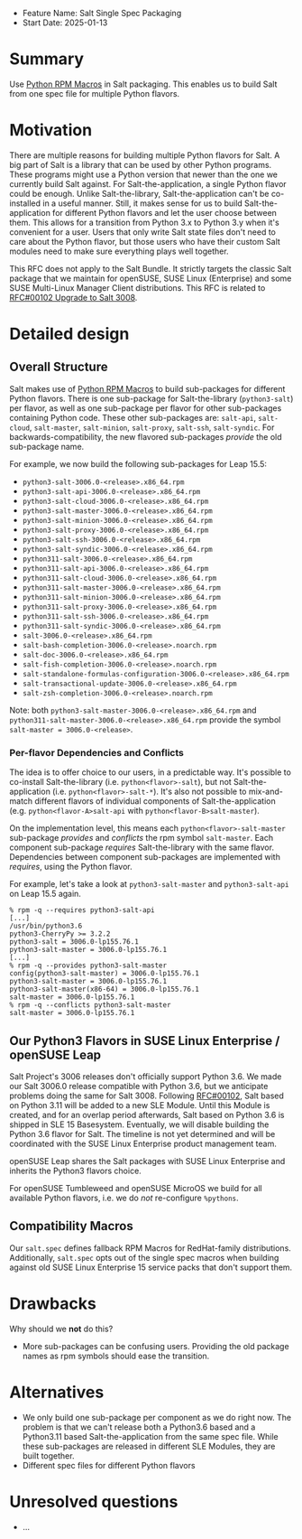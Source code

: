 - Feature Name: Salt Single Spec Packaging
- Start Date: 2025-01-13

# Summary
[summary]: #summary

Use [Python RPM Macros](https://github.com/openSUSE/python-rpm-macros) in Salt packaging. This enables us to build Salt from one spec file for multiple Python flavors.

# Motivation
[motivation]: #motivation

There are multiple reasons for building multiple Python flavors for Salt. A big part of Salt is a library that can be used by other Python programs. These programs might use a Python version that newer than the one we currently build Salt against. For Salt-the-application, a single Python flavor could be enough. Unlike Salt-the-library, Salt-the-application can't be co-installed in a useful manner. Still, it makes sense for us to build Salt-the-application for different Python flavors and let the user choose between them. This allows for a transition from Python 3.x to Python 3.y when it's convenient for a user. Users that only write Salt state files don't need to care about the Python flavor, but those users who have their custom Salt modules need to make sure everything plays well together.

This RFC does not apply to the Salt Bundle. It strictly targets the classic Salt package that we maintain for openSUSE, SUSE Linux (Enterprise) and some SUSE Multi-Linux Manager Client distributions. This RFC is related to [RFC#00102 Upgrade to Salt 3008](https://github.com/uyuni-project/uyuni-rfc/blob/f403c8db1707fb828dd708c8e67dabff539d4d10/accepted/00102-upgrade-to-salt-3008.md).

# Detailed design
[design]: #detailed-design
## Overall Structure
Salt makes use of [Python RPM Macros](https://github.com/openSUSE/python-rpm-macros) to build sub-packages for different Python flavors. There is one sub-package for Salt-the-library (`python3-salt`) per flavor, as well as one sub-package per flavor for other sub-packages containing Python code. These other sub-packages are: `salt-api`, `salt-cloud`, `salt-master`, `salt-minion`, `salt-proxy`, `salt-ssh`, `salt-syndic`. For backwards-compatibility, the new flavored sub-packages _provide_ the old sub-package name.

For example, we now build the following sub-packages for Leap 15.5:
- `python3-salt-3006.0-<release>.x86_64.rpm`
- `python3-salt-api-3006.0-<release>.x86_64.rpm`
- `python3-salt-cloud-3006.0-<release>.x86_64.rpm`
- `python3-salt-master-3006.0-<release>.x86_64.rpm`
- `python3-salt-minion-3006.0-<release>.x86_64.rpm`
- `python3-salt-proxy-3006.0-<release>.x86_64.rpm`
- `python3-salt-ssh-3006.0-<release>.x86_64.rpm`
- `python3-salt-syndic-3006.0-<release>.x86_64.rpm`
- `python311-salt-3006.0-<release>.x86_64.rpm`
- `python311-salt-api-3006.0-<release>.x86_64.rpm`
- `python311-salt-cloud-3006.0-<release>.x86_64.rpm`
- `python311-salt-master-3006.0-<release>.x86_64.rpm`
- `python311-salt-minion-3006.0-<release>.x86_64.rpm`
- `python311-salt-proxy-3006.0-<release>.x86_64.rpm`
- `python311-salt-ssh-3006.0-<release>.x86_64.rpm`
- `python311-salt-syndic-3006.0-<release>.x86_64.rpm`
- `salt-3006.0-<release>.x86_64.rpm`
- `salt-bash-completion-3006.0-<release>.noarch.rpm`
- `salt-doc-3006.0-<release>.x86_64.rpm`
- `salt-fish-completion-3006.0-<release>.noarch.rpm`
- `salt-standalone-formulas-configuration-3006.0-<release>.x86_64.rpm`
- `salt-transactional-update-3006.0-<release>.x86_64.rpm`
- `salt-zsh-completion-3006.0-<release>.noarch.rpm`

Note: both `python3-salt-master-3006.0-<release>.x86_64.rpm` and `python311-salt-master-3006.0-<release>.x86_64.rpm` provide the symbol `salt-master = 3006.0-<release>`.

### Per-flavor Dependencies and Conflicts
The idea is to offer choice to our users, in a predictable way. It's possible to co-install Salt-the-library (i.e. `python<flavor>-salt`), but not Salt-the-application (i.e. `python<flavor>-salt-*`). It's also not possible to mix-and-match different flavors of individual components of Salt-the-application (e.g. `python<flavor-A>salt-api` with `python<flavor-B>salt-master`).

On the implementation level, this means each `python<flavor>-salt-master` sub-package _provides_ and _conflicts_ the rpm symbol `salt-master`. Each component sub-package _requires_ Salt-the-library with the same flavor. Dependencies between component sub-packages are implemented with _requires_, using the Python flavor. 

For example, let's take a look at `python3-salt-master` and `python3-salt-api` on Leap 15.5 again.
```text
% rpm -q --requires python3-salt-api
[...]
/usr/bin/python3.6
python3-CherryPy >= 3.2.2
python3-salt = 3006.0-lp155.76.1
python3-salt-master = 3006.0-lp155.76.1
[...]
% rpm -q --provides python3-salt-master
config(python3-salt-master) = 3006.0-lp155.76.1
python3-salt-master = 3006.0-lp155.76.1
python3-salt-master(x86-64) = 3006.0-lp155.76.1
salt-master = 3006.0-lp155.76.1
% rpm -q --conflicts python3-salt-master
salt-master = 3006.0-lp155.76.1
```

## Our Python3 Flavors in SUSE Linux Enterprise / openSUSE Leap
Salt Project's 3006 releases don't officially support Python 3.6. We made our Salt 3006.0 release compatible with Python 3.6, but we anticipate problems doing the same for Salt 3008. Following [RFC#00102](https://github.com/uyuni-project/uyuni-rfc/blob/f403c8db1707fb828dd708c8e67dabff539d4d10/accepted/00102-upgrade-to-salt-3008.md), Salt based on Python 3.11 will be added to a new SLE Module. Until this Module is created, and for an overlap period afterwards, Salt based on Python 3.6 is shipped in SLE 15 Basesystem. Eventually, we will disable building the Python 3.6 flavor for Salt. The timeline is not yet determined and will be coordinated with the SUSE Linux Enterprise product management team.

openSUSE Leap shares the Salt packages with SUSE Linux Enterprise and inherits the Python3 flavors choice.

For openSUSE Tumbleweed and openSUSE MicroOS we build for all available Python flavors, i.e. we do *not* re-configure `%pythons`.

## Compatibility Macros

Our `salt.spec` defines fallback RPM Macros for RedHat-family distributions. Additionally, `salt.spec` opts out of the single spec macros when building against old SUSE Linux Enterprise 15 service packs that don't support them.

# Drawbacks
[drawbacks]: #drawbacks

Why should we **not** do this?

- More sub-packages can be confusing users. Providing the old package names as rpm symbols should ease the transition.

# Alternatives
[alternatives]: #alternatives
- We only build one sub-package per component as we do right now. The problem is that we can't release both a Python3.6 based and a Python3.11 based Salt-the-application from the same spec file. While these sub-packages are released in different SLE Modules, they are built together.
- Different spec files for different Python flavors

# Unresolved questions
[unresolved]: #unresolved-questions

- …
